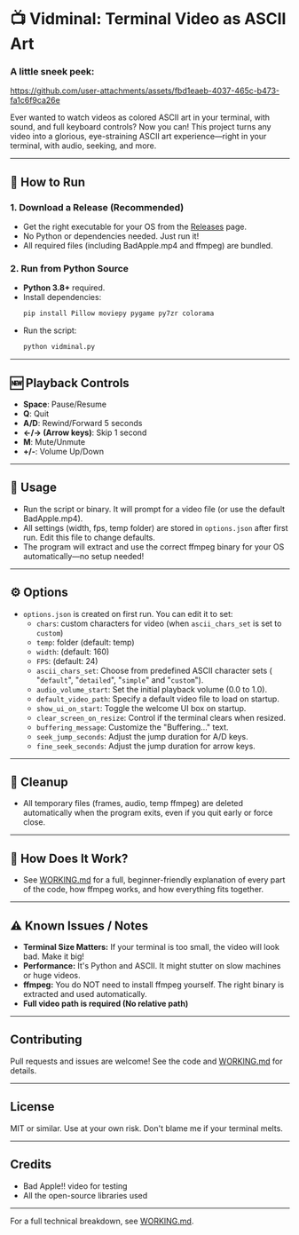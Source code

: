 # 📺 Vidminal: Terminal Video as ASCII Art

### A little sneek peek:
https://github.com/user-attachments/assets/fbd1eaeb-4037-465c-b473-fa1c6f9ca26e

Ever wanted to watch videos as colored ASCII art in your terminal, with sound, and full keyboard controls? Now you can! This project turns any video into a glorious, eye-straining ASCII art experience—right in your terminal, with audio, seeking, and more.

---

## 🚀 How to Run

### 1. Download a Release (Recommended)
- Get the right executable for your OS from the [Releases](https://github.com/sajagin/vidminal/releases) page.
- No Python or dependencies needed. Just run it!
- All required files (including BadApple.mp4 and ffmpeg) are bundled.

### 2. Run from Python Source
- **Python 3.8+** required.
- Install dependencies:
  ```bash
  pip install Pillow moviepy pygame py7zr colorama
  ```
- Run the script:
  ```bash
  python vidminal.py
  ```

---

## 🆕 Playback Controls
- **Space**: Pause/Resume
- **Q**: Quit
- **A/D**: Rewind/Forward 5 seconds
- **←/→ (Arrow keys)**: Skip 1 second
- **M**: Mute/Unmute
- **+/-**: Volume Up/Down

---

## 🍿 Usage
- Run the script or binary. It will prompt for a video file (or use the default BadApple.mp4).
- All settings (width, fps, temp folder) are stored in `options.json` after first run. Edit this file to change defaults.
- The program will extract and use the correct ffmpeg binary for your OS automatically—no setup needed!

---

## ⚙️ Options
- `options.json` is created on first run. You can edit it to set:
  - `chars`: custom characters for video (when `ascii_chars_set` is set to `custom`)
  - `temp`: folder (default: temp)
  - `width`: (default: 160)
  - `FPS`: (default: 24)
  - `ascii_chars_set`: Choose from predefined ASCII character sets ( "`default`", "`detailed`", "`simple`" and "`custom`").
  - `audio_volume_start`: Set the initial playback volume (0.0 to 1.0).
  - `default_video_path`: Specify a default video file to load on startup.
  - `show_ui_on_start`: Toggle the welcome UI box on startup.
  - `clear_screen_on_resize`: Control if the terminal clears when resized.
  - `buffering_message`: Customize the "Buffering..." text.
  - `seek_jump_seconds`: Adjust the jump duration for A/D keys.
  - `fine_seek_seconds`: Adjust the jump duration for arrow keys.

---

## 🧹 Cleanup
- All temporary files (frames, audio, temp ffmpeg) are deleted automatically when the program exits, even if you quit early or force close.

---

## 📖 How Does It Work?
- See [WORKING.md](./WORKING.md) for a full, beginner-friendly explanation of every part of the code, how ffmpeg works, and how everything fits together.

---

## ⚠️ Known Issues / Notes
- **Terminal Size Matters:** If your terminal is too small, the video will look bad. Make it big!
- **Performance:** It's Python and ASCII. It might stutter on slow machines or huge videos.
- **ffmpeg:** You do NOT need to install ffmpeg yourself. The right binary is extracted and used automatically.
- **Full video path is required (No relative path)**

---

## Contributing
Pull requests and issues are welcome! See the code and [WORKING.md](./WORKING.md) for details.

---

## License
MIT or similar. Use at your own risk. Don't blame me if your terminal melts.

---

## Credits
- Bad Apple!! video for testing
- All the open-source libraries used

---

For a full technical breakdown, see [WORKING.md](./WORKING.md).
